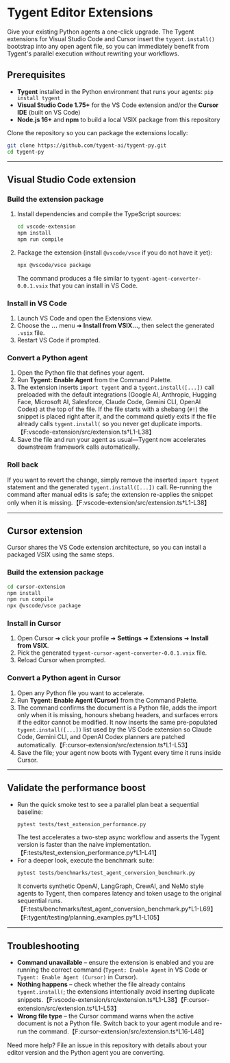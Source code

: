 # Tygent Editor Extensions

Give your existing Python agents a one-click upgrade. The Tygent extensions for Visual Studio Code and Cursor insert the `tygent.install()` bootstrap into any open agent file, so you can immediately benefit from Tygent's parallel execution without rewriting your workflows.

## Prerequisites
- **Tygent** installed in the Python environment that runs your agents: `pip install tygent`
- **Visual Studio Code 1.75+** for the VS Code extension and/or the **Cursor IDE** (built on VS Code)
- **Node.js 16+** and **npm** to build a local VSIX package from this repository

Clone the repository so you can package the extensions locally:

```bash
git clone https://github.com/tygent-ai/tygent-py.git
cd tygent-py
```

---

## Visual Studio Code extension

### Build the extension package
1. Install dependencies and compile the TypeScript sources:
   ```bash
   cd vscode-extension
   npm install
   npm run compile
   ```
2. Package the extension (install `@vscode/vsce` if you do not have it yet):
   ```bash
   npx @vscode/vsce package
   ```
   The command produces a file similar to `tygent-agent-converter-0.0.1.vsix` that you can install in VS Code.

### Install in VS Code
1. Launch VS Code and open the Extensions view.
2. Choose the **…** menu ➜ **Install from VSIX…**, then select the generated `.vsix` file.
3. Restart VS Code if prompted.

### Convert a Python agent
1. Open the Python file that defines your agent.
2. Run **Tygent: Enable Agent** from the Command Palette.
3. The extension inserts `import tygent` and a `tygent.install([...])` call preloaded with the default integrations (Google AI, Anthropic, Hugging Face, Microsoft AI, Salesforce, Claude Code, Gemini CLI, OpenAI Codex) at the top of the file. If the file starts with a shebang (`#!`) the snippet is placed right after it, and the command quietly exits if the file already calls `tygent.install(` so you never get duplicate imports.【F:vscode-extension/src/extension.ts†L1-L38】
4. Save the file and run your agent as usual—Tygent now accelerates downstream framework calls automatically.

### Roll back
If you want to revert the change, simply remove the inserted `import tygent` statement and the generated `tygent.install([...])` call. Re-running the command after manual edits is safe; the extension re-applies the snippet only when it is missing.【F:vscode-extension/src/extension.ts†L1-L38】

---

## Cursor extension

Cursor shares the VS Code extension architecture, so you can install a packaged VSIX using the same steps.

### Build the extension package
```bash
cd cursor-extension
npm install
npm run compile
npx @vscode/vsce package
```

### Install in Cursor
1. Open Cursor ➜ click your profile ➜ **Settings** ➜ **Extensions** ➜ **Install from VSIX**.
2. Pick the generated `tygent-cursor-agent-converter-0.0.1.vsix` file.
3. Reload Cursor when prompted.

### Convert a Python agent in Cursor
1. Open any Python file you want to accelerate.
2. Run **Tygent: Enable Agent (Cursor)** from the Command Palette.
3. The command confirms the document is a Python file, adds the import only when it is missing, honours shebang headers, and surfaces errors if the editor cannot be modified. It now inserts the same pre-populated `tygent.install([...])` list used by the VS Code extension so Claude Code, Gemini CLI, and OpenAI Codex planners are patched automatically.【F:cursor-extension/src/extension.ts†L1-L53】
4. Save the file; your agent now boots with Tygent every time it runs inside Cursor.

---

## Validate the performance boost
- Run the quick smoke test to see a parallel plan beat a sequential baseline:
  ```bash
  pytest tests/test_extension_performance.py
  ```
  The test accelerates a two-step async workflow and asserts the Tygent version is faster than the naive implementation.【F:tests/test_extension_performance.py†L1-L41】
- For a deeper look, execute the benchmark suite:
  ```bash
  pytest tests/benchmarks/test_agent_conversion_benchmark.py
  ```
  It converts synthetic OpenAI, LangGraph, CrewAI, and NeMo style agents to Tygent, then compares latency and token usage to the original sequential runs.【F:tests/benchmarks/test_agent_conversion_benchmark.py†L1-L69】【F:tygent/testing/planning_examples.py†L1-L105】

---

## Troubleshooting
- **Command unavailable** – ensure the extension is enabled and you are running the correct command (`Tygent: Enable Agent` in VS Code or `Tygent: Enable Agent (Cursor)` in Cursor).
- **Nothing happens** – check whether the file already contains `tygent.install(`; the extensions intentionally avoid inserting duplicate snippets.【F:vscode-extension/src/extension.ts†L1-L38】【F:cursor-extension/src/extension.ts†L1-L53】
- **Wrong file type** – the Cursor command warns when the active document is not a Python file. Switch back to your agent module and re-run the command.【F:cursor-extension/src/extension.ts†L16-L48】

Need more help? File an issue in this repository with details about your editor version and the Python agent you are converting.
